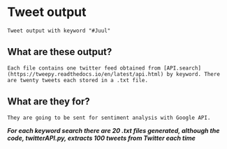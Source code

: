 # Tweet output 
    Tweet output with keyword "#Juul"

## What are these output?
    Each file contains one twitter feed obtained from [API.search](https://tweepy.readthedocs.io/en/latest/api.html) by keyword. There are twenty tweets each stored in a .txt file.

## What are they for?
    They are going to be sent for sentiment analysis with Google API.

***For each keyword search there are 20 .txt files generated, although the code, twitterAPI.py, extracts 100 tweets from Twitter each time***
